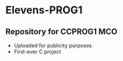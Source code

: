 # Elevens-PROG1
## Repository for CCPROG1 MCO
- Uploaded for publicity purposes
- First-ever C project

